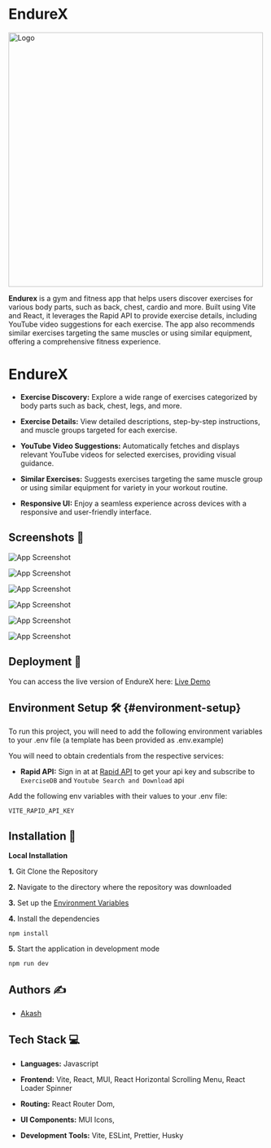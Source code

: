 # EndureX

<img src="https://hosted-documents-akash.s3.eu-central-1.amazonaws.com/EndureX/Endurex+Github+Readme+images/Designer.png" alt="Logo" width="500" height="500">

**Endurex** is a gym and fitness app that helps users discover exercises for various body parts, such as back, chest, cardio and more. Built using Vite and React, it leverages the Rapid API to provide exercise details, including YouTube video suggestions for each exercise. The app also recommends similar exercises targeting the same muscles or using similar equipment, offering a comprehensive fitness experience.

# EndureX

- **Exercise Discovery:** Explore a wide range of exercises categorized by body parts such as back, chest, legs, and more.

- **Exercise Details:** View detailed descriptions, step-by-step instructions, and muscle groups targeted for each exercise.

- **YouTube Video Suggestions:** Automatically fetches and displays relevant YouTube videos for selected exercises, providing visual guidance.

- **Similar Exercises:** Suggests exercises targeting the same muscle group or using similar equipment for variety in your workout routine.

- **Responsive UI:** Enjoy a seamless experience across devices with a responsive and user-friendly interface.

## Screenshots 📸

![App Screenshot](https://hosted-documents-akash.s3.eu-central-1.amazonaws.com/EndureX/Endurex+Github+Readme+images/main+page.jpg)

![App Screenshot](https://hosted-documents-akash.s3.eu-central-1.amazonaws.com/EndureX/Endurex+Github+Readme+images/awesome+exercises.jpg)

![App Screenshot](https://hosted-documents-akash.s3.eu-central-1.amazonaws.com/EndureX/Endurex+Github+Readme+images/exercisedetail1.jpg)

![App Screenshot](https://hosted-documents-akash.s3.eu-central-1.amazonaws.com/EndureX/Endurex+Github+Readme+images/exercises+vods+and+similar+exercises.jpg)

![App Screenshot](https://hosted-documents-akash.s3.eu-central-1.amazonaws.com/EndureX/Endurex+Github+Readme+images/exercises.jpg)

![App Screenshot](https://hosted-documents-akash.s3.eu-central-1.amazonaws.com/EndureX/Endurex+Github+Readme+images/similar+eqipment+exercises.jpg)

## Deployment 🚀

You can access the live version of EndureX here: [Live Demo](https://endurex.vercel.app/)

## Environment Setup 🛠️ {#environment-setup}

To run this project, you will need to add the following environment variables to your .env file (a template has been provided as .env.example)

You will need to obtain credentials from the respective services:

- **Rapid API:** Sign in at at [Rapid API](https://rapidapi.com/) to get your api key and subscribe to `ExerciseDB` and `Youtube Search and Download` api

Add the following env variables with their values to your .env file:

`VITE_RAPID_API_KEY`

## Installation 🔧

**Local Installation**

**1.** Git Clone the Repository

**2.** Navigate to the directory where the repository was downloaded

**3.** Set up the [Environment Variables](#environment-setup)

**4.** Install the dependencies

```
npm install
```

**5.** Start the application in development mode

```
npm run dev
```

## Authors ✍️

- [Akash](https://github.com/Akash-m-SE)

## Tech Stack 💻

- **Languages:** Javascript

- **Frontend:** Vite, React, MUI, React Horizontal Scrolling Menu, React Loader Spinner

- **Routing:** React Router Dom,

- **UI Components:** MUI Icons,

- **Development Tools:** Vite, ESLint, Prettier, Husky
